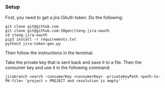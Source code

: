 ### Setup


First, you need to get a jira OAuth token.
Do the following:
```shell
git clone git@github.com
git clone git@github.com:10gen/iteng-jira-oauth
cd iteng-jira-oauth
pip3 install -r requirements.txt
python3 jira-token-gen.py
```

Then follow the instructions in the terminal.

Take the private key that is sent back and save it to a file.
Then the consumer key and use it in the following command:

```
jirabranch search -consumerKey <consumerKey> -privateKeyPath <path-to-PK-file> 'project = PROJECT and resolution is empty'```
